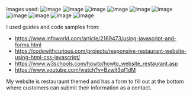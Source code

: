 Images used:
![image](https://github.com/user-attachments/assets/4e7ad0c6-ed6d-40dd-a6c0-e0b3572e8f7e)
![image](https://github.com/user-attachments/assets/516f8b5c-996f-4c78-8c7c-ab31bb8d6446)
![image](https://github.com/user-attachments/assets/29720a21-9990-429c-9529-d56e699f4e2c)
![image](https://github.com/user-attachments/assets/21dc00d9-2cc8-45cf-b377-0c07a049ca1e)
![image](https://github.com/user-attachments/assets/ae69bf8c-13b8-435b-b97c-8b601779d3c0)
![image](https://github.com/user-attachments/assets/8af58c67-53a0-4505-a4c8-3f0b25b55c50)
![image](https://github.com/user-attachments/assets/f13209e0-a706-4761-998b-f153f63cb28e)
![image](https://github.com/user-attachments/assets/4f371742-d765-484c-8f3d-65cc559b2e4f)
![image](https://github.com/user-attachments/assets/8c189459-b82c-45b5-ae0e-424f306f05b4)
![image](https://images-na.ssl-images-amazon.com/images/I/B1CoKfSOJLS.jpg)

I used guides and code samples from:
- https://www.infoworld.com/article/2169473/using-javascript-and-forms.html
- https://codewithcurious.com/projects/responsive-restaurant-website-using-html-css-javascript/
- https://www.w3schools.com/howto/howto_website_restaurant.asp
- https://www.youtube.com/watch?v=Bzwlt3qf1dM

My website is restauraunt themed and has a form to fill out at the bottom where customers can submit their information as a contact.

